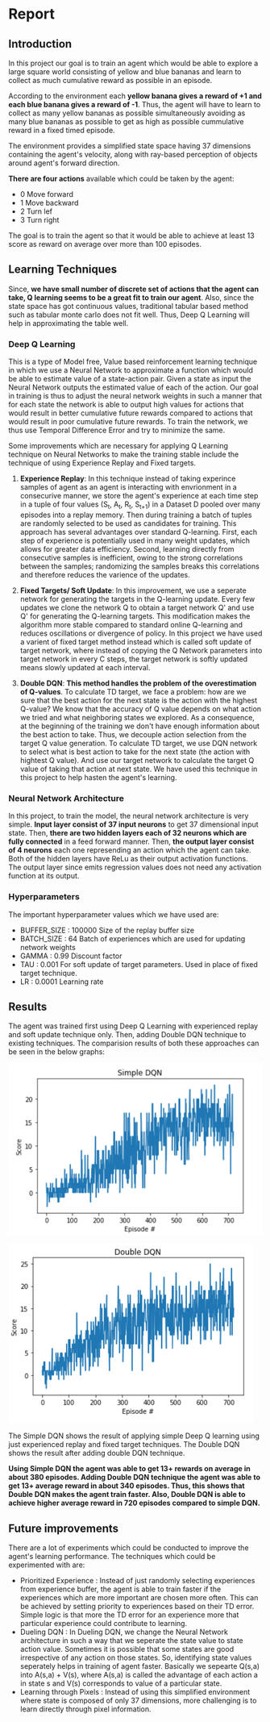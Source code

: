 # Report

## Introduction

In this project our goal is to train an agent which would be able to explore a large square world consisting of yellow
and blue bananas and learn to collect as much cumulative reward as possible in an episode.

According to the environment each **yellow banana gives a reward of +1 and each blue banana gives a reward of -1**. Thus, the
agent will have to learn to collect as many yellow bananas as possible simultaneously avoiding as many blue bananas as possible
to get as high as possible cummulative reward in a fixed timed episode.

The environment provides a simplified state space having 37 dimensions containing the agent's velocity, along with ray-based
perception of objects around agent's forward direction.

**There are four actions** available which could be taken by the agent:
  - 0 Move forward
  - 1 Move backward
  - 2 Turn lef
  - 3 Turn right
  
The goal is to train the agent so that it would be able to achieve at least 13 score as reward on average over more than 100 episodes.

## Learning Techniques

Since, **we have small number of discrete set of actions that the agent can take, Q learning seems to be a great fit to train our agent**.
Also, since the state space has got continuous values, traditional tabular based method such as tabular monte carlo does not fit well.
Thus, Deep Q Learning will help in approximating the table well.

### Deep Q Learning

This is a type of Model free, Value based reinforcement learning technique in which we use a Neural Network to approximate a
function which would be able to estimate value of a state-action pair. Given a state as input the Neural Network outputs the
estimated value of each of the action. Our goal in training is thus to adjust the neural network weights in such a manner that
for each state the network is able to output high values for actions that would result in better cumulative future rewards compared
to actions that would result in poor cumulative future rewards. To train the network, we thus use Temporal Difference Error and try
to minimize the same.

Some improvements which are necessary for applying Q Learning technique on Neural Networks to make the training stable include the technique of using Experience Replay and Fixed targets.

  1. **Experience Replay**: In this technique instead of taking experince samples of agent as an agent is interacting with envrionment in a consecurive manner, we store the agent's experience at each time step in a tuple of four values (S<sub>t</sub>, A<sub>t</sub>, R<sub>t</sub>, S<sub>t+1</sub>) in a Dataset D pooled over many episodes into a replay memory. Then during training a batch of tuples are randomly selected to be used as candidates for training. This approach has several advantages over standard Q-learning. First, each step of experience is potentially used in many weight updates, which allows for greater data efficiency. Second, learning directly from consecutive samples is inefficient, owing to the strong correlations between the samples; randomizing the samples breaks this correlations and therefore reduces the varience of the updates.
  
  2. **Fixed Targets/ Soft Update**: In this improvement, we use a seperate network for generating the targets in the Q-learning update. Every few updates we clone the network Q to obtain a target network Q' and use Q' for generating the Q-learning targets. This modification makes the algorithm more stable compared to standard online Q-learning and reduces oscillations or divergence of policy. In this project we have used a varient of fixed target method instead which is called soft update of target network, where instead of copying the Q Network parameters into target network in every C steps, the target network is softly updated means slowly updated at each interval.
  
  3. **Double DQN**: **This method handles the problem of the overestimation of Q-values**. To calculate TD target, we face a problem: how are we sure that the best action for the next state is the action with the highest Q-value? We know that the accuracy of Q value depends on what action we tried and what neighboring states we explored. As a consequence, at the beginning of the training we don't have enough information about the best action to take. Thus, we decouple action selection from the target Q value generation. To calculate TD target, we use DQN network to select what is best action to take for the next state (the action with hightest Q value). And use our target network to calculate the target Q value of taking that action at next state. We have used this technique in this project to help hasten the agent's learning.
 
### Neural Network Architecture

In this project, to train the model, the neural network architecture is very simple. **Input layer consist of 37 input neurons** to get 37 dimensional input state. Then, **there are two hidden layers each of 32 neurons which are fully connected** in a feed forward manner. Then, **the output layer consist of 4 neurons** each one represending an action which the agent can take. Both of the hidden layers have ReLu as their output activation functions. The output layer since emits regression values does not need any activation function at its output.

### Hyperparameters

The important hyperparameter values which we have used are:
  - BUFFER_SIZE : 100000 Size of the replay buffer size
  - BATCH_SIZE : 64 Batch of experiences which are used for updating network weights
  - GAMMA : 0.99 Discount factor
  - TAU : 0.001 For soft update of target parameters. Used in place of fixed target technique.
  - LR : 0.0001 Learning rate
  
  
## Results

The agent was trained first using Deep Q Learning with experienced replay and soft update technique only. Then, adding Double DQN technique to existing techniques. The comparision results of both these approaches can be seen in the below graphs:

![Alt Text](images/simple_dqn.PNG)

![Alt Text](images/double_dqn.PNG)

The Simple DQN shows the result of applying simple Deep Q learning using just experienced replay and fixed target techniques. The Double DQN shows the result after adding double DQN technique.

**Using Simple DQN the agent was able to get 13+ rewards on average in about 380 episodes. Adding Double DQN technique the agent was able to get 13+ average reward in about 340 episodes. Thus, this shows that Double DQN makes the agent train faster. Also, Double DQN is able to achieve higher average reward in 720 episodes compared to simple DQN.**

## Future improvements

There are a lot of experiments which could be conducted to improve the agent's learning performance. The techniques which could be experimented with are:
  - Prioritized Experience : Instead of just randomly selecting experiences from experience buffer, the agent is able to train faster if the experiences which are more important are chosen more often. This can be achieved by setting priority to experiences based on their TD error. Simple logic is that more the TD error for an experience more that particular experience could contribute to learning.
  - Dueling DQN : In Dueling DQN, we change the Neural Network architecture in such a way that we seperate the state value to state action value. Sometimes it is possible that some states are good irrespective of any action on those states. So, identifying state values seperately helps in training of agent faster. Basically we sepearte Q(s,a) into A(s,a) + V(s), where A(s,a) is called the advantage of each action a in state s and V(s) corresponds to value of a particular state.
  - Learning through Pixels : Instead of using this simplified environment where state is composed of only 37 dimensions, more challenging is to learn directly through pixel information.
